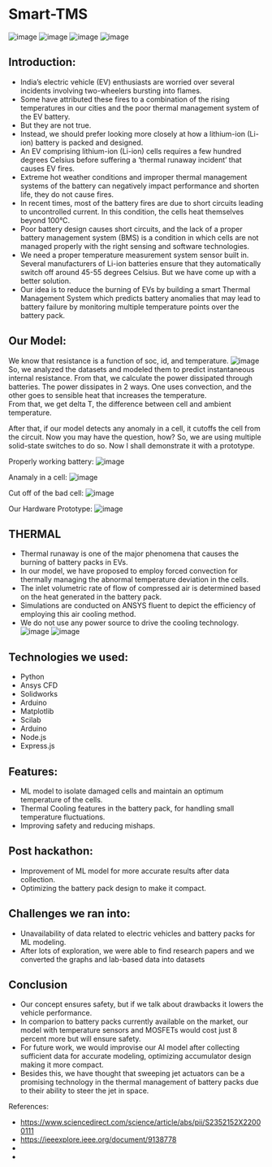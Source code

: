 # Smart-TMS

![image](https://user-images.githubusercontent.com/64991656/189509524-7a67d27b-90ac-4d3b-9d64-89cbc956500d.png)
![image](https://user-images.githubusercontent.com/64991656/189509531-0224113a-66f7-4cfc-9428-74c78f44f1ed.png)
![image](https://user-images.githubusercontent.com/64991656/189509571-87d89f29-9ce4-4004-95a0-1fb52960decf.png)
![image](https://user-images.githubusercontent.com/64991656/189509679-8f7ce6a0-701a-4b2e-acd2-144c5efd363e.png)


## Introduction:

-	India’s electric vehicle (EV) enthusiasts are worried over several incidents involving two-wheelers bursting into flames. 
-	Some have attributed these fires to a combination of the rising temperatures in our cities and the poor thermal management system of the EV battery. 
-	But they are not true.
-	Instead, we should prefer looking more closely at how a lithium-ion (Li-ion) battery is packed and designed. 
-	An EV comprising lithium-ion (Li-ion) cells requires a few hundred degrees Celsius before suffering a ‘thermal runaway incident’ that causes EV fires. 
-	Extreme hot weather conditions and improper thermal management systems of the battery can negatively impact performance and shorten life, they do not cause fires. 
-	In recent times, most of the battery fires are due to short circuits leading to uncontrolled current. In this condition, the cells heat themselves beyond 100°C. 
-	Poor battery design causes short circuits, and the lack of a proper battery management system (BMS) is a condition in which cells are not managed properly with the right sensing and software technologies. 
-	We need a proper temperature measurement system sensor built in. Several manufacturers of Li-ion batteries ensure that they automatically switch off around 45-55 degrees Celsius. But we have come up with a better solution.
-	Our idea is to reduce the burning of EVs by building a smart Thermal Management System which predicts battery anomalies that may lead to battery failure by monitoring multiple temperature points over the battery pack.


## Our Model:

We know that resistance is a function of soc, id, and temperature. 
![image](https://user-images.githubusercontent.com/64991656/189504054-4b49f188-c908-48f8-8403-74c22944fe34.png)
So, we analyzed the datasets and modeled them to predict instantaneous internal resistance. 
From that, we calculate the power dissipated through batteries. 
The power dissipates in 2 ways. One uses convection, and the other goes to sensible heat that increases the temperature.  
From that, we get delta T, the difference between cell and ambient temperature.

After that, if our model detects any anomaly in a cell, it cutoffs the cell from the circuit. Now you may have the question, how? So, we are using multiple solid-state switches to do so. Now I shall demonstrate it with a prototype.






Properly working battery:
![image](https://user-images.githubusercontent.com/64991656/189504002-372fd3e2-e2b1-4d4c-8371-5e706d8aabf1.png)

Anamaly in a cell:
![image](https://user-images.githubusercontent.com/64991656/189504009-b53e2787-cb8d-461c-bb40-57fb07ff1454.png)

Cut off of the bad cell:
![image](https://user-images.githubusercontent.com/64991656/189503999-ed227b4e-5c7c-4be2-942b-325bef198941.png)

Our Hardware Prototype:
![image](https://user-images.githubusercontent.com/64991656/189504353-22ae7f94-6047-4546-9d84-a8346f8491e6.png)




## THERMAL

- Thermal runaway is one of the major phenomena that causes the burning of battery packs in EVs. 
- In our model, we have proposed to employ forced convection for thermally managing the abnormal temperature deviation in the cells. 
- The inlet volumetric rate of flow of compressed air is determined based on the heat generated in the battery pack. 
- Simulations are conducted on ANSYS fluent to depict the efficiency of employing this air cooling method. 
- We do not use any power source to drive the cooling technology. 
![image](https://user-images.githubusercontent.com/64991656/189510577-cd091d39-3684-4414-86ea-d78fead54179.png)
![image](https://user-images.githubusercontent.com/64991656/189510863-20914092-a9bf-47ae-87ff-f7ef014e7b1d.png)



## Technologies we used:
- Python 
- Ansys CFD 
- Solidworks 
- Arduino 
- Matplotlib
- Scilab
- Arduino
- Node.js
- Express.js

## Features:
- ML model to isolate damaged cells and maintain an optimum temperature of the cells.
- Thermal Cooling features in the battery pack, for handling small temperature fluctuations.
- Improving safety and reducing mishaps.

## Post hackathon:
- Improvement of ML model for more accurate results after data collection.
- Optimizing the battery pack design to make it compact.

## Challenges we ran into:
- Unavailability of data related to electric vehicles and battery packs for ML modeling. 
- After lots of exploration, we were able to find research papers and we converted the graphs and lab-based data into datasets

## Conclusion

- Our concept ensures safety, but if we talk about drawbacks it lowers the vehicle performance.
- In comparion to battery packs currently available on the market, our model with temperature sensors and MOSFETs would cost just 8 percent more but will ensure safety. 
- For future work, we would improvise our AI model after collecting sufficient data for accurate modeling, optimizing accumulator design making it more compact. 
- Besides this, we have thought that sweeping jet actuators can be a promising technology in the thermal management of battery packs due to their ability to steer the jet in space.


References:

- https://www.sciencedirect.com/science/article/abs/pii/S2352152X22000111
- https://ieeexplore.ieee.org/document/9138778
-
-



